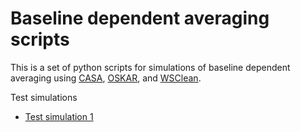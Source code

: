 # Baseline dependent averaging scripts

This is a set of python scripts for simulations of baseline dependent averaging using [CASA](https://casa.nrao.edu), [OSKAR](https://oerc.ox.ac.uk/~ska/oskar2/), and [WSClean](https://sourceforge.net/projects/wsclean/).

Test simulations
* [Test simulation 1](https://github.com/OxfordSKA/bda/wiki/test_sim_001)


